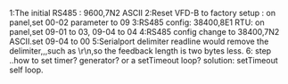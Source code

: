 
1:The initial RS485 : 9600,7N2 ASCII
2:Reset VFD-B to factory setup : on panel,set 00-02 parameter to 09
3:RS485 config: 38400,8E1 RTU: on panel,set 09-01 to 03, 09-04 to 04
4:RS485 config change to 38400,7N2 ASCII.set 09-04 to 00
5:Serialport delimiter readline would remove the delimiter,,,such as \r\n,so the feedback length is two bytes less.
6: step ..how to set timer? generator? or a setTimeout loop?
  solution: setTimeout self loop.
